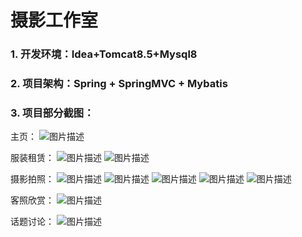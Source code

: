 # 摄影工作室
### 1. 开发环境：Idea+Tomcat8.5+Mysql8
### 2. 项目架构：Spring + SpringMVC + Mybatis
### 3. 项目部分截图：
主页：
![图片描述](https://github.com/liyingdan/DJYZAtelier/blob/master/images/picture11.jpg)
  
 服装租赁：
![图片描述](https://github.com/liyingdan/DJYZAtelier/blob/master/images/picture12.jpg)
![图片描述](https://github.com/liyingdan/DJYZAtelier/blob/master/images/picture13.jpg)
  
  
  摄影拍照：
![图片描述](https://github.com/liyingdan/DJYZAtelier/blob/master/images/picture14.jpg)
![图片描述](https://github.com/liyingdan/DJYZAtelier/blob/master/images/picture15.jpg)
![图片描述](https://github.com/liyingdan/DJYZAtelier/blob/master/images/picture16.jpg)
![图片描述](https://github.com/liyingdan/DJYZAtelier/blob/master/images/picture17.jpg)
![图片描述](https://github.com/liyingdan/DJYZAtelier/blob/master/images/picture18.jpg)
  
  
  客照欣赏：
![图片描述](https://github.com/liyingdan/DJYZAtelier/blob/master/images/picture19.jpg)
  
  
  话题讨论：
![图片描述](https://github.com/liyingdan/DJYZAtelier/blob/master/images/picture20.jpg)

